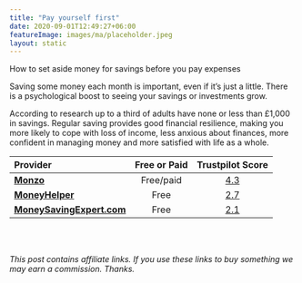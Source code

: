```yaml
---
title: "Pay yourself first"
date: 2020-09-01T12:49:27+06:00
featureImage: images/ma/placeholder.jpeg
layout: static
---
```


How to set aside money for savings before you pay expenses

Saving some money each month is important, even if it’s just a little. There is a psychological boost to seeing your savings or investments grow.

According to research up to a third of adults have none or less than £1,000 in savings. Regular saving provides good financial resilience, making you more likely to cope with loss of income, less anxious about finances, more confident in managing money and more satisfied with life as a whole.

| Provider      | Free or Paid  |  Trustpilot Score  |
| :-----------          | :--------------:      |  :--------------:         |
| [**Monzo**](https://monzo.com/blog/2019/06/28/pay-yourself-first-how-to-save-money) | Free/paid | [4.3](https://www.trustpilot.com/review/www.monzo.com) | 
| [**MoneyHelper**](https://www.moneyhelper.org.uk/en/savings/how-to-save/getting-into-the-savings-habit) | Free | [2.7](https://www.trustpilot.com/review/www.moneyhelper.org.uk) | 
| [**MoneySavingExpert.com**](https://www.moneysavingexpert.com/savings/best-regular-savings-accounts/) | Free | [2.1](https://www.trustpilot.com/review/www.moneysavingexpert.com) | 
  

<br/><br/>

*This post contains affiliate links. If you use these links to buy something we may
earn a commission. Thanks.*






